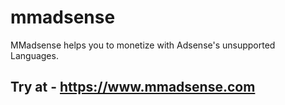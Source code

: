 # mmadsense
MMadsense helps you to monetize with Adsense's unsupported Languages.<br/>

## Try at - <a href='https://www.mmadsense.com'>https://www.mmadsense.com</a>
